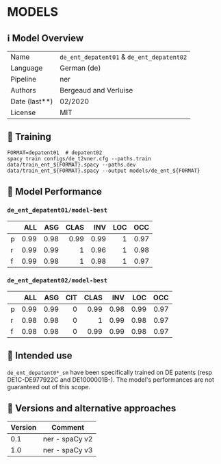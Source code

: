 # MODELS


## ℹ️ Model Overview

|||
|---|---|
|Name| `de_ent_depatent01` & `de_ent_depatent02` |
|Language|German (de)|
|Pipeline|ner |
|Authors|Bergeaud and Verluise|
|Date (last**)|02/2020 |
|License|MIT|


## 👷 Training

```shell
FORMAT=depatent01  # depatent02
spacy train configs/de_t2vner.cfg --paths.train data/train_ent_${FORMAT}.spacy --paths.dev data/train_ent_${FORMAT}.spacy --output models/de_ent_${FORMAT}
```

## 🔮 Model Performance

### `de_ent_depatent01/model-best`

|    |   ALL |   ASG |   CLAS |   INV |   LOC |   OCC |
|:---|------:|------:|-------:|------:|------:|------:|
| p  |  0.99 |  0.98 |   0.99 |  0.99 |     1 |  0.97 |
| r  |  0.99 |  0.99 |   1    |  0.96 |     1 |  0.98 |
| f  |  0.99 |  0.98 |   1    |  0.98 |     1 |  0.97 |


### `de_ent_depatent02/model-best`

|    |   ALL |   ASG |   CIT |   CLAS |   INV |   LOC |   OCC |
|:---|------:|------:|------:|-------:|------:|------:|------:|
| p  |  0.99 |  0.99 |     0 |   0.99 |  0.98 |  0.99 |  0.97 |
| r  |  0.98 |  0.98 |     0 |   1    |  0.99 |  0.98 |  0.97 |
| f  |  0.98 |  0.98 |     0 |   0.99 |  0.99 |  0.98 |  0.97 |


## 🎯 Intended use

`de_ent_depatent0*_sm` have been specifically trained on DE patents (resp DE1C-DE977922C and DE1000001B-). The model's performances are not guaranteed out of this scope.



## 🔂 Versions and alternative approaches

|Version|Comment|
|---|---|
|0.1|ner - spaCy v2|
|1.0|ner - spaCy v3|

